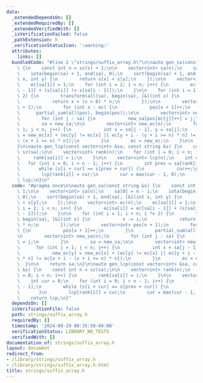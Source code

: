 ```yaml
---
data:
  _extendedDependsOn: []
  _extendedRequiredBy: []
  _extendedVerifiedWith: []
  _isVerificationFailed: false
  _pathExtension: h
  _verificationStatusIcon: ':warning:'
  attributes:
    links: []
  bundledCode: "#line 2 \"strings/suffix_array.h\"\n\nauto gen_sa(const string &s)\
    \ {\n    const int n = sz(s) + 1;\n\n    vector<int> sa(n);\n    sa[0] = n - 1;\n\
    \    iota(begin(sa) + 1, end(sa), 0);\n    sort(begin(sa) + 1, end(sa), [&](int\
    \ x, int y) {\n        return s[x] < s[y];\n    });\n\n    vector<int> ec(n);\n\
    \    ec[sa[1]] = 1;\n    for (int i = 2; i < n; i++) {\n        ec[sa[i]] = ec[sa[i\
    \ - 1]] + (s[sa[i]] != s[sa[i - 1]]);\n    }\n\n    for (int i = 1; i < n; i *=\
    \ 2) {\n        transform(all(sa), begin(sa), [&](int x) {\n            x -= i;\n\
    \            return x + (x < 0) * n;\n        });\n\n        vector<int> pos(n\
    \ + 1);\n        for (int x : ec) {\n            pos[x + 1]++;\n        }\n  \
    \      partial_sum(all(pos), begin(pos));\n\n        vector<int> new_sa(n);\n\
    \        for (int j : sa) {\n            new_sa[pos[ec[j]]++] = j;\n        }\n\
    \        sa = new_sa;\n\n        vector<int> new_ec(n);\n        for (int j =\
    \ 1; j < n; j++) {\n            int x = sa[j - 1], y = sa[j];\n            new_ec[y]\
    \ = new_ec[x] + (ec[y] != ec[x] || ec[y + i - (y + i >= n) * n] != ec[x + i -\
    \ (x + i >= n) * n]);\n        }\n        ec = new_ec;\n    }\n\n    return sa;\n\
    }\n\nauto gen_lcp(const vector<int> &sa, const string &s) {\n    const int n =\
    \ sz(sa);\n\n    vector<int> rank(n);\n    for (int i = 0; i < n; i++) {\n   \
    \     rank[sa[i]] = i;\n    }\n\n    vector<int> lcp(n);\n    int cur = 0;\n \
    \   for (int i = 0; i < n - 1; i++) {\n        int prev = sa[rank[i] - 1];\n \
    \       while (s[i + cur] == s[prev + cur]) {\n            cur++;\n        }\n\
    \        lcp[rank[i]] = cur;\n        cur = max(cur - 1, 0);\n    }\n    return\
    \ lcp;\n}\n"
  code: "#pragma once\n\nauto gen_sa(const string &s) {\n    const int n = sz(s) +\
    \ 1;\n\n    vector<int> sa(n);\n    sa[0] = n - 1;\n    iota(begin(sa) + 1, end(sa),\
    \ 0);\n    sort(begin(sa) + 1, end(sa), [&](int x, int y) {\n        return s[x]\
    \ < s[y];\n    });\n\n    vector<int> ec(n);\n    ec[sa[1]] = 1;\n    for (int\
    \ i = 2; i < n; i++) {\n        ec[sa[i]] = ec[sa[i - 1]] + (s[sa[i]] != s[sa[i\
    \ - 1]]);\n    }\n\n    for (int i = 1; i < n; i *= 2) {\n        transform(all(sa),\
    \ begin(sa), [&](int x) {\n            x -= i;\n            return x + (x < 0)\
    \ * n;\n        });\n\n        vector<int> pos(n + 1);\n        for (int x : ec)\
    \ {\n            pos[x + 1]++;\n        }\n        partial_sum(all(pos), begin(pos));\n\
    \n        vector<int> new_sa(n);\n        for (int j : sa) {\n            new_sa[pos[ec[j]]++]\
    \ = j;\n        }\n        sa = new_sa;\n\n        vector<int> new_ec(n);\n  \
    \      for (int j = 1; j < n; j++) {\n            int x = sa[j - 1], y = sa[j];\n\
    \            new_ec[y] = new_ec[x] + (ec[y] != ec[x] || ec[y + i - (y + i >= n)\
    \ * n] != ec[x + i - (x + i >= n) * n]);\n        }\n        ec = new_ec;\n  \
    \  }\n\n    return sa;\n}\n\nauto gen_lcp(const vector<int> &sa, const string\
    \ &s) {\n    const int n = sz(sa);\n\n    vector<int> rank(n);\n    for (int i\
    \ = 0; i < n; i++) {\n        rank[sa[i]] = i;\n    }\n\n    vector<int> lcp(n);\n\
    \    int cur = 0;\n    for (int i = 0; i < n - 1; i++) {\n        int prev = sa[rank[i]\
    \ - 1];\n        while (s[i + cur] == s[prev + cur]) {\n            cur++;\n \
    \       }\n        lcp[rank[i]] = cur;\n        cur = max(cur - 1, 0);\n    }\n\
    \    return lcp;\n}"
  dependsOn: []
  isVerificationFile: false
  path: strings/suffix_array.h
  requiredBy: []
  timestamp: '2024-09-29 00:35:58-04:00'
  verificationStatus: LIBRARY_NO_TESTS
  verifiedWith: []
documentation_of: strings/suffix_array.h
layout: document
redirect_from:
- /library/strings/suffix_array.h
- /library/strings/suffix_array.h.html
title: strings/suffix_array.h
---
```

